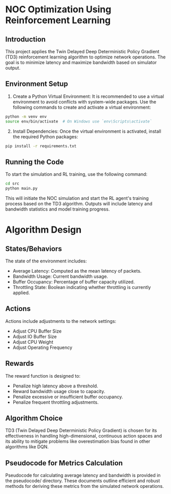 # NOC Optimization Using Reinforcement Learning

## Introduction
This project applies the Twin Delayed Deep Deterministic Policy Gradient (TD3) reinforcement learning algorithm to optimize network operations. The goal is to minimize latency and maximize bandwidth based on simulator output.

## Environment Setup

1. Create a Python Virtual Environment: It is recommended to use a virtual environment to avoid conflicts with system-wide packages. Use the following commands to create and activate a virtual environment:

```bash
python -m venv env
source env/bin/activate  # On Windows use `env\Scripts\activate`
```

2. Install Dependencies: Once the virtual environment is activated, install the required Python packages:

```bash
pip install -r requirements.txt
```

## Running the Code
To start the simulation and RL training, use the following command:

```bash
cd src
python main.py
```

This will initiate the NOC simulation and start the RL agent's training process based on the TD3 algorithm. Outputs will include latency and bandwidth statistics and model training progress.

# Algorithm Design

## States/Behaviors

The state of the environment includes:

- Average Latency: Computed as the mean latency of packets.
- Bandwidth Usage: Current bandwidth usage.
- Buffer Occupancy: Percentage of buffer capacity utilized.
- Throttling State: Boolean indicating whether throttling is currently applied.

## Actions

Actions include adjustments to the network settings:

- Adjust CPU Buffer Size
- Adjust IO Buffer Size
- Adjust CPU Weight
- Adjust Operating Frequency

## Rewards
The reward function is designed to:

- Penalize high latency above a threshold.
- Reward bandwidth usage close to capacity.
- Penalize excessive or insufficient buffer occupancy.
- Penalize frequent throttling adjustments.

## Algorithm Choice
TD3 (Twin Delayed Deep Deterministic Policy Gradient) is chosen for its effectiveness in handling high-dimensional, continuous action spaces and its ability to mitigate problems like overestimation bias found in other algorithms like DQN.

## Pseudocode for Metrics Calculation
Pseudocode for calculating average latency and bandwidth is provided in the pseudocode/ directory. These documents outline efficient and robust methods for deriving these metrics from the simulated network operations.